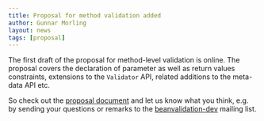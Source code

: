 ```yaml
---
title: Proposal for method validation added
author: Gunnar Morling
layout: news
tags: [proposal]
---
```


The first draft of the proposal for method-level validation is online. The proposal covers the declaration of parameter as well as
return values constraints, extensions to the `Validator` API, related additions to the meta-data API etc.

So check out the [proposal document](/proposals/BVAL-241) and let us know what you think, e.g. by sending your questions or remarks to the
[beanvalidation-dev](https://lists.jboss.org/mailman/listinfo/beanvalidation-dev) mailing list.
